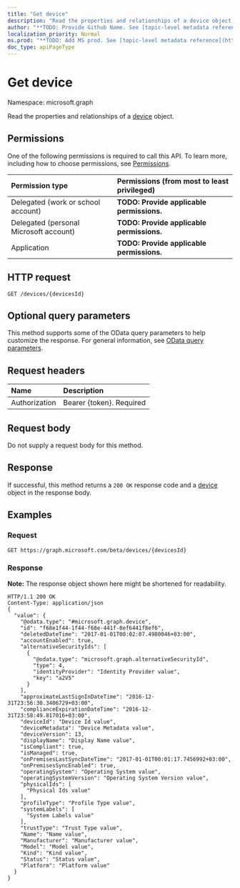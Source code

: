 ```yaml
---
title: "Get device"
description: "Read the properties and relationships of a device object."
author: "**TODO: Provide Github Name. See [topic-level metadata reference](https://msgo.azurewebsites.net/add/document/guidelines/metadata.html#topic-level-metadata)**"
localization_priority: Normal
ms.prod: "**TODO: Add MS prod. See [topic-level metadata reference](https://msgo.azurewebsites.net/add/document/guidelines/metadata.html#topic-level-metadata)**"
doc_type: apiPageType
---
```


# Get device

Namespace: microsoft.graph

Read the properties and relationships of a [device](../resources/device.md) object.

## Permissions
One of the following permissions is required to call this API. To learn more, including how to choose permissions, see [Permissions](/concepts/permissions-reference.md).

|Permission type|Permissions (from most to least privileged)|
|:---|:---|
|Delegated (work or school account)|**TODO: Provide applicable permissions.**|
|Delegated (personal Microsoft account)|**TODO: Provide applicable permissions.**|
|Application|**TODO: Provide applicable permissions.**|

## HTTP request
<!-- {
  "blockType": "ignored"
}
-->
``` http
GET /devices/{devicesId}
```

## Optional query parameters
This method supports some of the OData query parameters to help customize the response. For general information, see [OData query parameters](/graph/query-parameters).

## Request headers
|Name|Description|
|:---|:---|
|Authorization|Bearer {token}. Required|

## Request body
Do not supply a request body for this method.

## Response
If successful, this method returns a `200 OK` response code and a [device](../resources/device.md) object in the response body.

## Examples

### Request
<!-- {
  "blockType": "request",
  "name": "get_device"
}
-->
``` http
GET https://graph.microsoft.com/beta/devices/{devicesId}
```

### Response
**Note:** The response object shown here might be shortened for readability.
<!-- {
  "blockType": "response",
  "truncated": true,
  "@odata.type": "microsoft.graph.device"
}
-->
``` http
HTTP/1.1 200 OK
Content-Type: application/json
{
  "value": {
    "@odata.type": "#microsoft.graph.device",
    "id": "f68e1f44-1f44-f68e-441f-8ef6441f8ef6",
    "deletedDateTime": "2017-01-01T00:02:07.4980046+03:00",
    "accountEnabled": true,
    "alternativeSecurityIds": [
      {
        "@odata.type": "microsoft.graph.alternativeSecurityId",
        "type": 4,
        "identityProvider": "Identity Provider value",
        "key": "a2V5"
      }
    ],
    "approximateLastSignInDateTime": "2016-12-31T23:56:30.3406729+03:00",
    "complianceExpirationDateTime": "2016-12-31T23:58:49.817016+03:00",
    "deviceId": "Device Id value",
    "deviceMetadata": "Device Metadata value",
    "deviceVersion": 13,
    "displayName": "Display Name value",
    "isCompliant": true,
    "isManaged": true,
    "onPremisesLastSyncDateTime": "2017-01-01T00:01:17.7456992+03:00",
    "onPremisesSyncEnabled": true,
    "operatingSystem": "Operating System value",
    "operatingSystemVersion": "Operating System Version value",
    "physicalIds": [
      "Physical Ids value"
    ],
    "profileType": "Profile Type value",
    "systemLabels": [
      "System Labels value"
    ],
    "trustType": "Trust Type value",
    "Name": "Name value",
    "Manufacturer": "Manufacturer value",
    "Model": "Model value",
    "Kind": "Kind value",
    "Status": "Status value",
    "Platform": "Platform value"
  }
}
```

